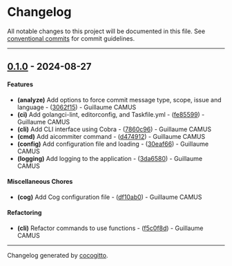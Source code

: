 # Changelog
All notable changes to this project will be documented in this file. See [conventional commits](https://www.conventionalcommits.org/) for commit guidelines.

- - -
## [0.1.0](https://github.com/guiyomh/aicommitter/compare/d47491226f94e0b8a08fc6fa954e213375bfadaa..0.1.0) - 2024-08-27
#### Features
- **(analyze)** Add options to force commit message type, scope, issue and language - ([3062f15](https://github.com/guiyomh/aicommitter/commit/3062f1582bc2547f02f405d79c3f8dd945221162)) - Guillaume CAMUS
- **(ci)** Add golangci-lint, editorconfig, and Taskfile.yml - ([fe85599](https://github.com/guiyomh/aicommitter/commit/fe85599ab07c2dde34030751979e42e64ca4abb3)) - Guillaume CAMUS
- **(cli)** Add CLI interface using Cobra - ([7860c96](https://github.com/guiyomh/aicommitter/commit/7860c964934d6c8bcf38bb62b5ec1f21fc46fcaf)) - Guillaume CAMUS
- **(cmd)** Add aicommiter command - ([d474912](https://github.com/guiyomh/aicommitter/commit/d47491226f94e0b8a08fc6fa954e213375bfadaa)) - Guillaume CAMUS
- **(config)** Add configuration file and loading - ([30eaf66](https://github.com/guiyomh/aicommitter/commit/30eaf66d5eb29b5ab543fd5152db0049189d7ee4)) - Guillaume CAMUS
- **(logging)** Add logging to the application - ([3da6580](https://github.com/guiyomh/aicommitter/commit/3da658024d95a7c228537ff9d0818d1a2ead73de)) - Guillaume CAMUS
#### Miscellaneous Chores
- **(cog)** Add Cog configuration file - ([df10ab0](https://github.com/guiyomh/aicommitter/commit/df10ab042bcfdd744638f860f5ed11aed0fafbbf)) - Guillaume CAMUS
#### Refactoring
- **(cli)** Refactor commands to use functions - ([f5c0f8d](https://github.com/guiyomh/aicommitter/commit/f5c0f8dbe1739e7546c538f651c90b0a18cbffd4)) - Guillaume CAMUS

- - -

Changelog generated by [cocogitto](https://github.com/cocogitto/cocogitto).